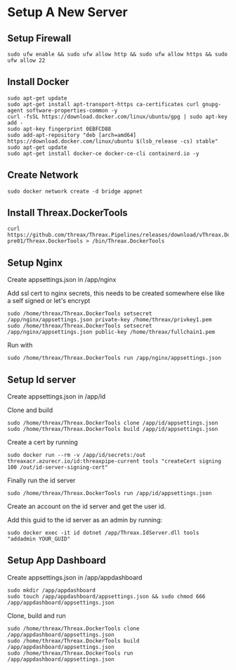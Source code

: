 # Setup A New Server

## Setup Firewall
```
sudo ufw enable && sudo ufw allow http && sudo ufw allow https && sudo ufw allow 22
```

## Install Docker
```
sudo apt-get update
sudo apt-get install apt-transport-https ca-certificates curl gnupg-agent software-properties-common -y
curl -fsSL https://download.docker.com/linux/ubuntu/gpg | sudo apt-key add -
sudo apt-key fingerprint 0EBFCD88
sudo add-apt-repository "deb [arch=amd64] https://download.docker.com/linux/ubuntu $(lsb_release -cs) stable"
sudo apt-get update
sudo apt-get install docker-ce docker-ce-cli containerd.io -y
```

## Create Network
```
sudo docker network create -d bridge appnet
```

## Install Threax.DockerTools
```
curl https://github.com/threax/Threax.Pipelines/releases/download/vThreax.DockerTools_1.0.0-pre01/Threax.DockerTools > /bin/Threax.DockerTools
```

## Setup Nginx
Create appsettings.json in /app/nginx

Add ssl cert to nginx secrets, this needs to be created somewhere else like a self signed or let's encrypt
```
sudo /home/threax/Threax.DockerTools setsecret /app/nginx/appsettings.json private-key /home/threax/privkey1.pem 
sudo /home/threax/Threax.DockerTools setsecret /app/nginx/appsettings.json public-key /home/threax/fullchain1.pem 
```

Run with
```
sudo /home/threax/Threax.DockerTools run /app/nginx/appsettings.json
```

## Setup Id server
Create appsettings.json in /app/id

Clone and build
```
sudo /home/threax/Threax.DockerTools clone /app/id/appsettings.json
sudo /home/threax/Threax.DockerTools build /app/id/appsettings.json
```

Create a cert by running
```
sudo docker run --rm -v /app/id/secrets:/out threaxacr.azurecr.io/id:threaxpipe-current tools "createCert signing 100 /out/id-server-signing-cert"
```

Finally run the id server
```
sudo /home/threax/Threax.DockerTools run /app/id/appsettings.json
```

Create an account on the id server and get the user id.

Add this guid to the id server as an admin by running:
```
sudo docker exec -it id dotnet /app/Threax.IdServer.dll tools "addadmin YOUR_GUID"
```

## Setup App Dashboard
Create appsettings.json in /app/appdashboard
```
sudo mkdir /app/appdashboard
sudo touch /app/appdashboard/appsettings.json && sudo chmod 666 /app/appdashboard/appsettings.json
```

Clone, build and run
```
sudo /home/threax/Threax.DockerTools clone /app/appdashboard/appsettings.json
sudo /home/threax/Threax.DockerTools build /app/appdashboard/appsettings.json
sudo /home/threax/Threax.DockerTools run /app/appdashboard/appsettings.json
```